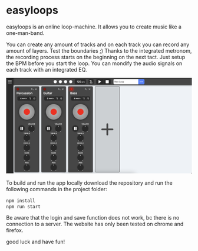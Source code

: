 # easyloops

easyloops is an online loop-machine. It allows you to create music like a one-man-band.

You can create any amount of tracks and on each track you can record any amount of layers. Test the boundaries ;)
Thanks to the integrated metronom, the recording process starts on the beginning on the next tact. Just setup the BPM before you start the loop.
You can mondify the audio signals on each track with an integrated EQ.  

![alt text](https://github.com/baeroe/easyloops/blob/master/oberfleache.png?raw=true)

To build and run the app locally download the repository and run the following commands in the project folder:

    npm install
    npm run start
    
Be aware that the login and save function does not work, bc there is no connection to a server. The website has only been tested on chrome and firefox.
    
good luck and have fun!
